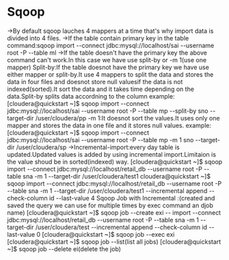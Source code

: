 # Sqoop
->By default sqoop lauches 4 mappers at a time that's why import data  is divided into 4 files.
->If the table contain primary key in the table 
   command:sqoop import --connect jdbc:mysql://localhost/sai --username root -P --table ml
->If the table doesn't have the primary key the above command can't work.In this case we have use split-by or -m 1(use one mapper)
  Split-by:If the table doesnot have the primary key we have use either mapper or split-by.It use 4 mappers to split the data and stores the data in four files and doesnot store null valuesif the data is not     indexed(sorted).It sort the data and it takes time depending on the data.Split-by splits data accordning to the column
  example: [cloudera@quickstart ~]$ sqoop import --connect jdbc:mysql://localhost/sai --username root -P --table mp --split-by sno --target-dir /user/cloudera/pp
  -m 1:It doesnot sort the values.It uses only one mapper and stores the data in one file and it stores null values.
    example:[cloudera@quickstart ~]$ sqoop import --connect jdbc:mysql://localhost/sai --username root -P --table mp -m 1 sno --target-dir /user/cloudera/sp
 ->Incremental-import:every day table is updated.Updated values is added by using incremental import.Limitaion is the value shoud be in sorted(indexed) way.
   [cloudera@quickstart ~]$ sqoop import --connect jdbc:mysql://localhost/retail_db --username root -P --table sna -m 1 --target-dir /user/cloudera/test1 
   cloudera@quickstart ~]$ sqoop import --connect jdbc:mysql://localhost/retail_db --username root -P --table sna -m 1 --target-dir /user/cloudera/test1 --incremental append --check-column id --last-value 4
   Sqoop Job with Incremental :(created and saved the query we can use for multiple times by exec command an djob name)
[cloudera@quickstart ~]$ sqoop job --create exi -- import --connect jdbc:mysql://localhost/retail_db --username root -P --table sna -m 1 --target-dir /user/cloudera/test --incremental append --check-column id --last-value 0
[cloudera@quickstart ~]$ sqoop job --exec exi
[cloudera@quickstart ~]$ sqoop job --list(list all jobs)
[cloudera@quickstart ~]$ sqoop job --delete ei(delete the job)


